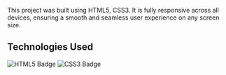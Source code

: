 This project was built using HTML5, CSS3. It is fully responsive across all devices, ensuring a smooth and seamless user experience on any screen size.

## Technologies Used
![HTML5 Badge](https://img.shields.io/badge/HTML5-orange?logo=html5)
![CSS3 Badge](https://img.shields.io/badge/CSS3-blue?logo=css3)

